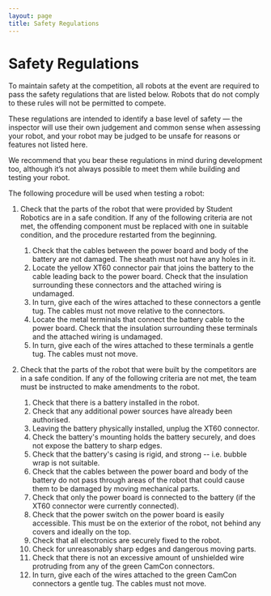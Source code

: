 ```yaml
---
layout: page
title: Safety Regulations
---
```


# Safety Regulations

To maintain safety at the competition, all robots at the event are required to pass the safety regulations that are listed below. Robots that do not comply to these rules will not be permitted to compete.

These regulations are intended to identify a base level of safety — the inspector will use their own judgement and common sense when assessing your robot, and your robot may be judged to be unsafe for reasons or features not listed here.

We recommend that you bear these regulations in mind during development too, although it’s not always possible to meet them while building and testing your robot.

The following procedure will be used when testing a robot:

1. Check that the parts of the robot that were provided by Student
   Robotics are in a safe condition. If any of the following criteria
   are not met, the offending component must be replaced with one in
   suitable condition, and the procedure restarted from the beginning.
    1. Check that the cables between the power board and body of the
       battery are not damaged. The sheath must not have any holes in
       it.
    2. Locate the yellow XT60 connector pair that joins the battery to
       the cable leading back to the power board. Check that the
       insulation surrounding these connectors and the attached wiring
       is undamaged.
    3. In turn, give each of the wires attached to these connectors a
       gentle tug. The cables must not move relative to the connectors.
    4. Locate the metal terminals that connect the battery cable to the
       power board. Check that the insulation surrounding these
       terminals and the attached wiring is undamaged.
    5. In turn, give each of the wires attached to these terminals a
       gentle tug. The cables must not move.

2. Check that the parts of the robot that were built by the competitors
    are in a safe condition. If any of the following criteria are not
    met, the team must be instructed to make amendments to the robot.
    1. Check that there is a battery installed in the robot.
    2. Check that any additional power sources have already been
       authorised.
    3. Leaving the battery physically installed, unplug the XT60
       connector.
    4. Check the battery's mounting holds the battery securely, and
       does not expose the battery to sharp edges.
    5. Check that the battery's casing is rigid, and strong -- i.e.
       bubble wrap is not suitable.
    6. Check that the cables between the power board and body of the
       battery do not pass through areas of the robot that could cause
       them to be damaged by moving mechanical parts.
    7. Check that only the power board is connected to the battery (if
       the XT60 connector were currently connected).
    8. Check that the power switch on the power board is easily
       accessible. This must be on the exterior of the robot, not
       behind any covers and ideally on the top.
    9. Check that all electronics are securely fixed to the robot.
    10. Check for unreasonably sharp edges and dangerous moving parts.
    11. Check that there is not an excessive amount of unshielded wire
        protruding from any of the green CamCon connectors.
    12. In turn, give each of the wires attached to the green CamCon
        connectors a gentle tug. The cables must not move.
